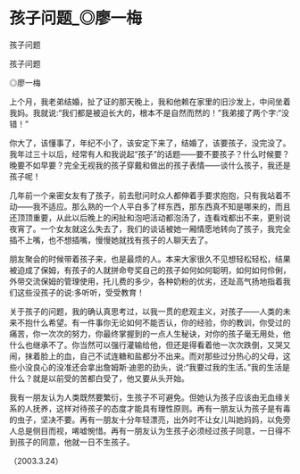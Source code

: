 # 孩子问题_◎廖一梅

孩子问题

孩子问题

◎廖一梅

上个月，我老弟结婚，扯了证的那天晚上，我和他赖在家里的旧沙发上，中间坐着我妈。我就说:“我们都是被迫长大的，根本不是自然而然的！”我弟接了两个字:“没错！”

你大了，该懂事了，年纪不小了，该安定下来了，结婚了，该要孩子，没完没了。我年过三十以后，经常有人和我说起“孩子”的话题——要不要孩子？什么时候要？晚要不如早要？完全无视我的孩子穿戴和做出的孩子表情——谈什么孩子，我还是孩子呢！

几年前一个亲密女友有了孩子，前去慰问时众人都伸着手要求抱抱，只有我站着不动——我不适应。那么熟的一个人平白多了样东西，那东西真不知是哪来的，而且还顶顶重要，从此以后晚上的闲扯和泡吧活动都泡汤了，连看戏都出不来，更别说夜宵了。一个女友就这么失去了，我们的谈话被她一厢情愿地转向了孩子，我完全插不上嘴，也不想插嘴，慢慢她就找有孩子的人聊天去了。

朋友聚会的时候带着孩子来，也是最烦的人。本来大家很久不见想轻松轻松，结果被迫成了保姆，有孩子的人就拼命夸奖自己的孩子如何如何聪明，如何如何伶俐，外带交流保姆的管理使用，托儿费的多少，各种奶粉的优劣，还趾高气扬地指着我们这些没孩子的说:多听听，受受教育！

关于孩子的问题，我的确认真思考过，以我一贯的悲观主义，对孩子——人类的未来不抱什么希望。有一件事你无论如何不能否认，你的经验，你的教训，你受过的痛苦，你一次次的努力，你最终掌握到的一点人生秘诀，对你的孩子毫无用处，他什么也继承不了。你当然可以强行灌输给他，但还是得看着他一次次跌倒，又哭又闹，抹着脸上的血，自己不试连糖和盐都分不出来。而对那些过分热心的父母，这些小没良心的没准还会拿出詹姆斯·迪恩的劲头，说:“我要过我的生活。”我的生活是什么？就是以前受的苦都白受了，他又要从头开始。

我有一朋友认为人类既然要繁衍，生孩子不可避免。但她认为孩子应该由无血缘关系的人抚养，这样对待孩子的态度才能具有理性原则。再有一朋友认为孩子是有毒的虫子，坚决不要。再有一朋友十分年轻漂亮，出外时不让女儿叫她妈妈，以免旁人总是侧目而视，唏嘘惋惜。再有一朋友认为生孩子必须经过孩子同意，一日得不到孩子的同意，他就一日不生孩子。

（2003.3.24）